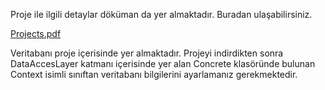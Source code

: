 Proje ile ilgili detaylar döküman da yer almaktadır. Buradan ulaşabilirsiniz. 

[Projects.pdf](https://github.com/user-attachments/files/15946675/Projects.pdf)


Veritabanı proje içerisinde yer almaktadır. Projeyi indirdikten sonra DataAccesLayer katmanı içerisinde yer alan Concrete klasöründe bulunan Context isimli sınıftan veritabanı bilgilerini ayarlamanız gerekmektedir.
